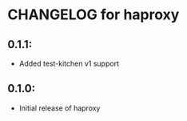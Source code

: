# CHANGELOG for haproxy

## 0.1.1:

* Added test-kitchen v1 support

## 0.1.0:

* Initial release of haproxy
